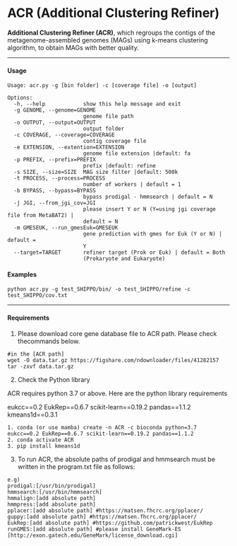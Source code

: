 # ACR (Additional Clustering Refiner)

__Additional Clustering Refiner (ACR)__, which regroups the contigs of the metagenome-assembled genomes (MAGs) using k-means clustering algorithm, to obtain MAGs with better quality. 

----
#### __Usage__
```
Usage: acr.py -g [bin folder] -c [coverage file] -o [output]

Options:
  -h, --help            show this help message and exit
  -g GENOME, --genome=GENOME
                        genome file path
  -o OUTPUT, --output=OUTPUT
                        output folder
  -c COVERAGE, --coverage=COVERAGE
                        contig coverage file
  -e EXTENSION, --extention=EXTENSION
                        genome file extension |default: fa
  -p PREFIX, --prefix=PREFIX
                        prefix |default: refine
  -s SIZE, --size=SIZE  MAG size filter |default: 500k
  -t PROCESS, --process=PROCESS
                        number of workers | default = 1
  -b BYPASS, --bypass=BYPASS
                        bypass prodigal - hmmsearch | default = N
  -j JGI, --from_jgi_cov=JGI
                        please insert Y or N (Y=using jgi coverage file from MetaBAT2) |
                        default = N
  -m GMESEUK, --run_gmesEuk=GMESEUK
                        gene prediction with gmes for Euk (Y or N) | default =
                        Y
  --target=TARGET       refiner target (Prok or Euk) | default = Both
                        (Prokaryote and Eukaryote)
```

#### __Examples__
`python acr.py -g test_SHIPPO/bin/ -o test_SHIPPO/refine -c test_SHIPPO/cov.txt`

----
#### __Requirements__

1. Please download core gene database file to ACR path. Please check thecommands below.

```
#in the [ACR path]
wget -O data.tar.gz https://figshare.com/ndownloader/files/41282157
tar -zxvf data.tar.gz
```

2. Check the Python library

ACR requires python 3.7 or above.
Here are the python library requirements

eukcc==0.2
EukRep==0.6.7
scikit-learn==0.19.2
pandas==1.1.2
kmeans1d==0.3.1

```
1. conda (or use mamba) create -n ACR -c bioconda python=3.7 eukcc==0.2 EukRep==0.6.7 scikit-learn==0.19.2 pandas==1.1.2
2. conda activate ACR
3. pip install kmeans1d
```

3. To run ACR, the absolute paths of prodigal and hmmsearch must be written in the program.txt file as follows:

```
e.g)
prodigal:[/usr/bin/prodigal]
hmmsearch:[/usr/bin/hmmsearch]
hmmalign:[add absolute path]
hmmpress:[add absolute path]
pplacer:[add absolute path] #https://matsen.fhcrc.org/pplacer/
guppy:[add absolute path] #https://matsen.fhcrc.org/pplacer/
EukRep:[add absolute path] #https://github.com/patrickwest/EukRep
runGMES:[add absolute path] #please install GeneMark-ES [http://exon.gatech.edu/GeneMark/license_download.cgi]
```

